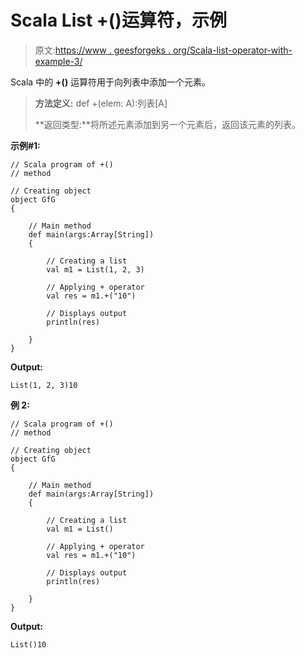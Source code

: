 # Scala List +()运算符，示例

> 原文:[https://www . geesforgeks . org/Scala-list-operator-with-example-3/](https://www.geeksforgeeks.org/scala-list-operator-with-example-3/)

Scala 中的 **+()** 运算符用于向列表中添加一个元素。

> **方法定义:** def +(elem: A):列表[A]
> 
> **返回类型:**将所述元素添加到另一个元素后，返回该元素的列表。

**示例#1:**

```
// Scala program of +()
// method

// Creating object
object GfG
{ 

    // Main method
    def main(args:Array[String])
    {

        // Creating a list
        val m1 = List(1, 2, 3)

        // Applying + operator
        val res = m1.+("10")

        // Displays output
        println(res)

    }
}
```

**Output:**

```
List(1, 2, 3)10

```

**例 2:**

```
// Scala program of +()
// method

// Creating object
object GfG
{ 

    // Main method
    def main(args:Array[String])
    {

        // Creating a list
        val m1 = List()

        // Applying + operator
        val res = m1.+("10")

        // Displays output
        println(res)

    }
}
```

**Output:**

```
List()10

```